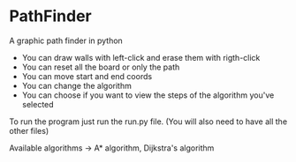 # PathFinder
A graphic path finder in python

- You can draw walls with left-click and erase them with rigth-click
- You can reset all the board or only the path
- You can move start and end coords
- You can change the algorithm
- You can choose if you want to view the steps of the algorithm you've selected

To run the program just run the run.py file. (You will also need to have all the other files)

Available algorithms -> A* algorithm, Dijkstra's algorithm

